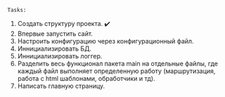     Tasks:
1. Создать структуру проекта. ✔️
2. Впервые запустить сайт.
3. Настроить конфигурацию через конфигурационный файл.
4. Иннициализировать БД.
5. Иннициализировать логгер.
6. Разделить весь функционал пакета main на отдельные файлы, где каждый файл выполняет определенную работу (маршрутизация, работа с html шаблонами, обработчики и тд).
7. Написать главную страницу.
